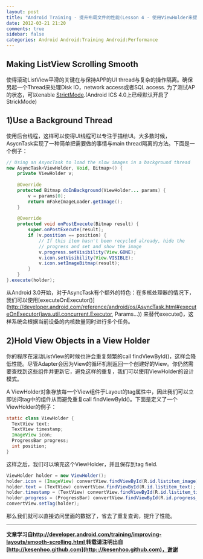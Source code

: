 ```yaml
---
layout: post
title: "Android Training - 提升布局文件的性能(Lesson 4 - 使用ViewHolder来提升ListView的性能)"
date: 2012-03-21 21:20
comments: true
sidebar: false
categories: Android Android:Training Android:Performance
---
```


## Making ListView Scrolling Smooth
使得滚动ListView平滑的关键在与保持APP的UI thread与复杂的操作隔离。确保另起一个Thread来处理Disk IO，network access或者SQL access.
为了测试AP的状态，可以enable [StrictMode](http://developer.android.com/reference/android/os/StrictMode.html).(Android ICS 4.0上已经默认开启了StrickMode)

<!-- More -->

## 1)Use a Background Thread
使用后台线程，这样可以使得UI线程可以专注于描绘UI。大多数时候，AsycnTask实现了一种简单把需要做的事情与main thread隔离的方法。下面是一个例子：
```java
// Using an AsyncTask to load the slow images in a background thread  
new AsyncTask<ViewHolder, Void, Bitmap>() {  
    private ViewHolder v;  
  
    @Override  
    protected Bitmap doInBackground(ViewHolder... params) {  
        v = params[0];  
        return mFakeImageLoader.getImage();  
    }  
  
    @Override  
    protected void onPostExecute(Bitmap result) {  
        super.onPostExecute(result);  
        if (v.position == position) {  
            // If this item hasn't been recycled already, hide the  
            // progress and set and show the image  
            v.progress.setVisibility(View.GONE);  
            v.icon.setVisibility(View.VISIBLE);  
            v.icon.setImageBitmap(result);  
        }  
    }  
}.execute(holder); 
``` 
从Android 3.0开始，对于AsyncTask有个额外的特色：在多核处理器的情况下，我们可以使用[executeOnExecutor()](http://developer.android.com/reference/android/os/AsyncTask.html#executeOnExecutor(java.util.concurrent.Executor, Params...)) 来替代execute()，这样系统会根据当前设备的内核数量同时进行多个任务。

## 2)Hold View Objects in a View Holder
你的程序在滚动ListView的时候也许会重复频繁的call findViewById()，这样会降低性能。尽管Adapter会因为View的循环机制返回一个创建好的View。你仍然需要查找到这些组件并更新它，避免这样的重复，我们可以使用ViewHolder的设计模式。

A ViewHolder对象存放每一个View组件于Layout的tag属性中，因此我们可以立即访问tag中的组件从而避免重复call findViewById()。下面是定义了一个ViewHolder的例子：
```java
static class ViewHolder {  
  TextView text;  
  TextView timestamp;  
  ImageView icon;  
  ProgressBar progress;  
  int position;  
}
```  
这样之后，我们可以填充这个ViewHolder，并且保存到tag field.
```java
ViewHolder holder = new ViewHolder();  
holder.icon = (ImageView) convertView.findViewById(R.id.listitem_image);  
holder.text = (TextView) convertView.findViewById(R.id.listitem_text);  
holder.timestamp = (TextView) convertView.findViewById(R.id.listitem_timestamp);  
holder.progress = (ProgressBar) convertView.findViewById(R.id.progress_spinner);  
convertView.setTag(holder);  
```
那么我们就可以直接访问里面的数据了，省去了重复查询，提升了性能。

***
**文章学习自[http://developer.android.com/training/improving-layouts/smooth-scrolling.html
](http://developer.android.com/training/improving-layouts/smooth-scrolling.html)**
**转载请注明出自[http://kesenhoo.github.com](http:://kesenhoo.github.com)，谢谢**

